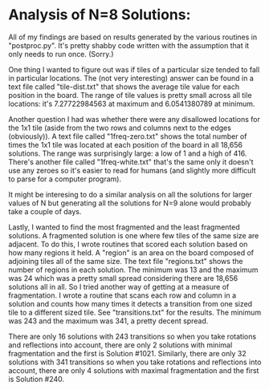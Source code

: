 # Analysis of N=8 Solutions:

All of my findings are based on results generated by the various routines in "postproc.py". It's pretty shabby code written with the assumption that it only needs to run once. (Sorry.)

One thing I wanted to figure out was if tiles of a particular size tended to fall in particular locations. The (not very interesting) answer can be found in a text file called "tile-dist.txt" that shows the average tile value for each position in the board. The range of tile values is pretty small across all tile locations: it's 7.27722984563 at maximum and 6.0541380789 at minimum. 

Another question I had was whether there were any disallowed locations for the 1x1 tile (aside from the two rows and columns next to the edges (obviously)). A text file called "1freq-zero.txt" shows the total number of times the 1x1 tile was located at each position of the board in all 18,656 solutions. The range was surprisingly large: a low of 1 and a high of 416. There's another file called "1freq-white.txt" that's the same only it doesn't use any zeroes so it's easier to read for humans (and slightly more difficult to parse for a computer program).

It might be interesing to do a similar analysis on all the solutions for larger values of N but generating all the solutions for N=9 alone would probably take a couple of days.

Lastly, I wanted to find the most fragmented and the least fragmented solutions. A fragmented solution is one where few tiles of the same size are adjacent. To do this, I wrote routines that scored each solution based on how many regions it held. A "region" is an area on the board composed of adjoining tiles all of the same size. The text file "regions.txt" shows the number of regions in each solution. The minimum was 13 and the maximum was 24 which was a pretty small spread considering there are 18,656 solutions all in all. So I tried another way of getting at a measure of fragmentation. I wrote a routine that scans each row and column in a solution and counts how many times it detects a transition from one sized tile to a different sized tile. See "transitions.txt" for the results. The minimum was 243 and the maximum was 341, a pretty decent spread.

There are only 16 solutions with 243 transitions so when you take rotations and reflections into account, there are only 2 solutions with minimal fragmentation and the first is Solution #1021. Similarly, there are only 32 solutions with 341 transitions so when you take rotations and reflections into account, there are only 4 solutions with maximal fragmentation and the first is Solution #240.  

